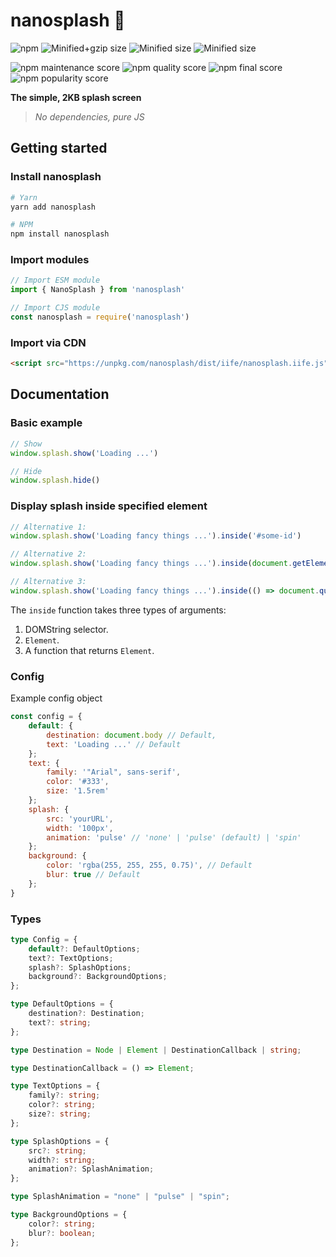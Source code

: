 # nanosplash 🍩
![npm](https://img.shields.io/npm/v/nanosplash)
![Minified+gzip size](https://badgen.net/bundlephobia/minzip/nanosplash)
![Minified size](https://badgen.net/bundlephobia/dependency-count/nanosplash)
![Minified size](https://badgen.net/bundlephobia/tree-shaking/nanosplash)
<br>

![npm maintenance score](https://img.shields.io/npms-io/maintenance-score/nanosplash)
![npm quality score](https://img.shields.io/npms-io/quality-score/nanosplash)
![npm final score](https://img.shields.io/npms-io/final-score/nanosplash)
![npm popularity score](https://img.shields.io/npms-io/popularity-score/nanosplash)

<strong>The simple, 2KB splash screen</strong>
> <em>No dependencies, pure JS</em>

## Getting started
### Install nanosplash
```bash
# Yarn
yarn add nanosplash

# NPM
npm install nanosplash
```
### Import modules
```js
// Import ESM module
import { NanoSplash } from 'nanosplash'

// Import CJS module
const nanosplash = require('nanosplash')
```

### Import via CDN
```html
<script src="https://unpkg.com/nanosplash/dist/iife/nanosplash.iife.js">
```
## Documentation
### Basic example
```js
// Show
window.splash.show('Loading ...')

// Hide
window.splash.hide()
```
### Display splash inside specified element
```js
// Alternative 1:
window.splash.show('Loading fancy things ...').inside('#some-id')

// Alternative 2:
window.splash.show('Loading fancy things ...').inside(document.getElementById('some-id'))

// Alternative 3:
window.splash.show('Loading fancy things ...').inside(() => document.querySelector('#some-id'))
```
The `inside` function takes three types of arguments:
1. DOMString selector.
2. `Element`.
3. A function that returns `Element`.

### Config
Example config object
```js
const config = {
    default: {
        destination: document.body // Default,
        text: 'Loading ...' // Default
    };
    text: {
        family: '"Arial", sans-serif',
        color: '#333',
        size: '1.5rem'
    };
    splash: {
        src: 'yourURL',
        width: '100px',
        animation: 'pulse' // 'none' | 'pulse' (default) | 'spin'
    };
    background: {
        color: 'rgba(255, 255, 255, 0.75)', // Default
        blur: true // Default
    };
}
```
### Types
```ts
type Config = {
    default?: DefaultOptions;
    text?: TextOptions;
    splash?: SplashOptions;
    background?: BackgroundOptions;
};

type DefaultOptions = {
    destination?: Destination;
    text?: string;
};

type Destination = Node | Element | DestinationCallback | string;

type DestinationCallback = () => Element;

type TextOptions = {
    family?: string;
    color?: string;
    size?: string;
};

type SplashOptions = {
    src?: string;
    width?: string;
    animation?: SplashAnimation;
};

type SplashAnimation = "none" | "pulse" | "spin";

type BackgroundOptions = {
    color?: string;
    blur?: boolean;
};
```
